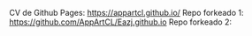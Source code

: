 CV de Github Pages: https://appartcl.github.io/
Repo forkeado 1: https://github.com/AppArtCL/Eazj.github.io
Repo forkeado 2: 
